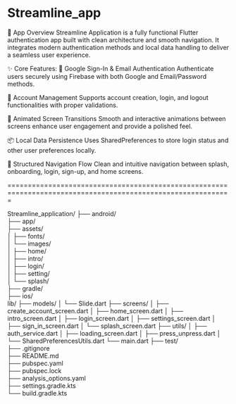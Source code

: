 # Streamline_app

📱 App Overview
Streamline Application is a fully functional Flutter authentication app built with clean architecture and smooth navigation. It integrates modern authentication methods and local data handling to deliver a seamless user experience.

✨ Core Features:
🔐 Google Sign-In & Email Authentication
Authenticate users securely using Firebase with both Google and Email/Password methods.

📲 Account Management
Supports account creation, login, and logout functionalities with proper validations.

🔄 Animated Screen Transitions
Smooth and interactive animations between screens enhance user engagement and provide a polished feel.

📦 Local Data Persistence
Uses SharedPreferences to store login status and other user preferences locally.

🧭 Structured Navigation Flow
Clean and intuitive navigation between splash, onboarding, login, sign-up, and home screens.

=============================================================================================================

Streamline_application/
├── android/                
├── app/                   
├── assets/                
│   ├── fonts/              
│   └── images/             
│       ├── home/           
│       ├── intro/          
│       ├── login/          
│       ├── setting/        
│       └── splash/         
├── gradle/                
├── ios/                   
lib/
├── models/
│   └── Slide.dart
├── screens/
│   ├── create_account_screen.dart
│   ├── home_screen.dart
│   ├── intro_screen.dart
│   ├── login_screen.dart
│   ├── settings_screen.dart
│   ├── sign_in_screen.dart
│   └── splash_screen.dart
├── utils/
│   ├── auth_service.dart
│   ├── loading_screen.dart
│   ├── press_unpress.dart
│   └── SharedPreferencesUtils.dart
└── main.dart
├── test/                  
├── .gitignore             
├── README.md              
├── pubspec.yaml           
├── pubspec.lock           
├── analysis_options.yaml  
├── settings.gradle.kts    
└── build.gradle.kts  

